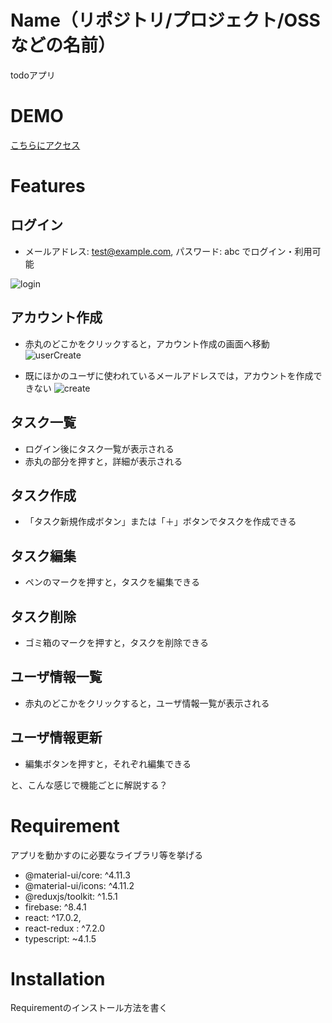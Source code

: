 # Name（リポジトリ/プロジェクト/OSS などの名前）

todoアプリ

# DEMO

[こちらにアクセス](https://django-vue-todo.herokuapp.com/)

# Features


## ログイン

- メールアドレス: test@example.com,
  パスワード: abc でログイン・利用可能

![login](https://user-images.githubusercontent.com/63027348/121768823-4bfa5b00-cb9b-11eb-9fef-e52d633cf5de.png)

## アカウント作成

- 赤丸のどこかをクリックすると，アカウント作成の画面へ移動
![userCreate](https://user-images.githubusercontent.com/63027348/121768994-23269580-cb9c-11eb-9150-b8e216431def.png)

- 既にほかのユーザに使われているメールアドレスでは，アカウントを作成できない
![create](https://user-images.githubusercontent.com/63027348/121768913-ca56fd00-cb9b-11eb-87df-d3d580f81730.png)

## タスク一覧

- ログイン後にタスク一覧が表示される
- 赤丸の部分を押すと，詳細が表示される

## タスク作成

- 「タスク新規作成ボタン」または「＋」ボタンでタスクを作成できる

## タスク編集

- ペンのマークを押すと，タスクを編集できる

## タスク削除

- ゴミ箱のマークを押すと，タスクを削除できる

## ユーザ情報一覧

- 赤丸のどこかをクリックすると，ユーザ情報一覧が表示される

## ユーザ情報更新

- 編集ボタンを押すと，それぞれ編集できる

と、こんな感じで機能ごとに解説する？
# Requirement

アプリを動かすのに必要なライブラリ等を挙げる

- @material-ui/core: ^4.11.3
- @material-ui/icons: ^4.11.2
- @reduxjs/toolkit: ^1.5.1
- firebase: ^8.4.1
- react: ^17.0.2,
- react-redux : ^7.2.0
- typescript: ~4.1.5



# Installation

Requirementのインストール方法を書く
